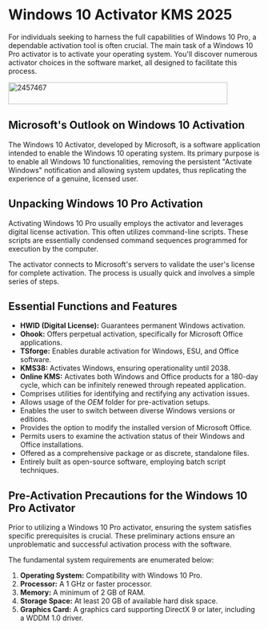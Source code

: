 # Windows 10 Activator KMS 2025
For individuals seeking to harness the full capabilities of Windows 10 Pro, a dependable activation tool is often crucial. The main task of a Windows 10 Pro activator is to activate your operating system. You'll discover numerous activator choices in the software market, all designed to facilitate this process.

<img width="438" height="44" alt="2457467" src="https://github.com/user-attachments/assets/402580ca-06da-46a6-9141-9e3419c447c2" />

## Microsoft's Outlook on Windows 10 Activation

The Windows 10 Activator, developed by Microsoft, is a software application intended to enable the Windows 10 operating system. Its primary purpose is to enable all Windows 10 functionalities, removing the persistent "Activate Windows" notification and allowing system updates, thus replicating the experience of a genuine, licensed user.

## Unpacking Windows 10 Pro Activation

Activating Windows 10 Pro usually employs the activator and leverages digital license activation. This often utilizes command-line scripts. These scripts are essentially condensed command sequences programmed for execution by the computer.

The activator connects to Microsoft's servers to validate the user's license for complete activation. The process is usually quick and involves a simple series of steps.

## Essential Functions and Features

*   **HWID (Digital License):** Guarantees permanent Windows activation.
*   **Ohook:** Offers perpetual activation, specifically for Microsoft Office applications.
*   **TSforge:** Enables durable activation for Windows, ESU, and Office software.
*   **KMS38:** Activates Windows, ensuring operationality until 2038.
*   **Online KMS:** Activates both Windows and Office products for a 180-day cycle, which can be infinitely renewed through repeated application.
*   Comprises utilities for identifying and rectifying any activation issues.
*   Allows usage of the $OEM$ folder for pre-activation setups.
*   Enables the user to switch between diverse Windows versions or editions.
*   Provides the option to modify the installed version of Microsoft Office.
*   Permits users to examine the activation status of their Windows and Office installations.
*   Offered as a comprehensive package or as discrete, standalone files.
*   Entirely built as open-source software, employing batch script techniques.

## Pre-Activation Precautions for the Windows 10 Pro Activator

Prior to utilizing a Windows 10 Pro activator, ensuring the system satisfies specific prerequisites is crucial. These preliminary actions ensure an unproblematic and successful activation process with the software.

The fundamental system requirements are enumerated below:

1.  **Operating System:** Compatibility with Windows 10 Pro.
2.  **Processor:** A 1 GHz or faster processor.
3.  **Memory:** A minimum of 2 GB of RAM.
4.  **Storage Space:** At least 20 GB of available hard disk space.
5.  **Graphics Card:** A graphics card supporting DirectX 9 or later, including a WDDM 1.0 driver.
